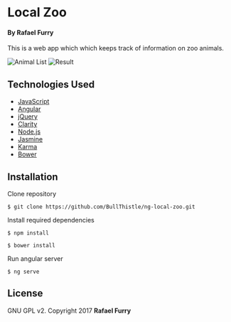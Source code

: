 Local Zoo
======================

#### By Rafael Furry

This is a web app which which keeps track of information on zoo animals.

![Animal List](https://user-images.githubusercontent.com/13779974/32251249-6dcb92ee-be4d-11e7-92f1-a6be6dd5a5d3.png)
![Result](https://user-images.githubusercontent.com/13779974/32251251-6f619eaa-be4d-11e7-940d-c2de8497c137.png)

## Technologies Used

* [JavaScript](https://www.javascript.com/)
* [Angular](https://angular.io/)
* [jQuery](https://jquery.com/)
* [Clarity](https://vmware.github.io/clarity/)
* [Node.js](https://nodejs.org/en/)
* [Jasmine](https://jasmine.github.io/)
* [Karma](https://karma-runner.github.io/1.0/index.html/)
* [Bower](https://bower.io/)

Installation
------------

Clone repository
```
$ git clone https://github.com/BullThistle/ng-local-zoo.git
```

Install required dependencies
```
$ npm install
```
```
$ bower install
```

Run angular server
```
$ ng serve
```

License
-------

GNU GPL v2. Copyright 2017 **Rafael Furry**
